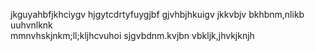 jkguyahbfjkhciygv hjgytcdrtyfuygjbf
gjvhbjhkuigv jkkvbjv
bkhbnm,nlikb 
 uuhvnlknk  
mmnvhskjnkm;ll;kljhcvuhoi
sjgvbdnm.kvjbn
 vbkljk,jhvkjknjh
